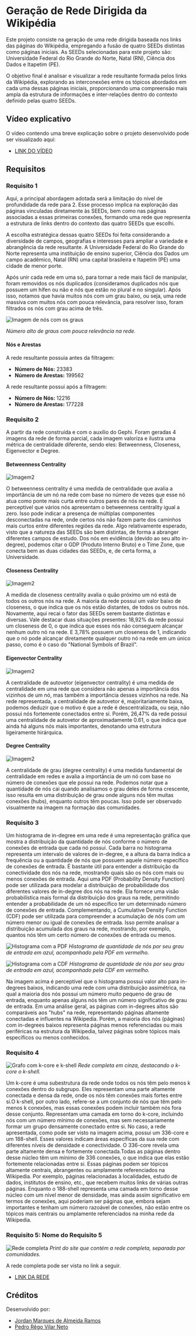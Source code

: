 # Geração de Rede Dirigida da Wikipédia

Este projeto consiste na geração de uma rede dirigida baseada nos links das páginas do Wikipédia, empregando a fusão de quatro SEEDs distintas como páginas iniciais. As SEEDs selecionadas para este projeto são: Universidade Federal do Rio Grande do Norte, Natal (RN), Ciência dos Dados e Itapetim (PE).

O objetivo final é analisar e visualizar a rede resultante formada pelos links da Wikipédia, explorando as interconexões entre os tópicos abordados em cada uma dessas páginas iniciais, proporcionando uma compreensão mais ampla da estrutura de informações e inter-relações dentro do contexto definido pelas quatro SEEDs.

## Vídeo explicativo

O vídeo contendo uma breve explicação sobre o projeto desenvolvido pode ser visualizado aqui:
- [LINK DO VÍDEO](https://www.loom.com/share/142ac42f336a49e0908e3cd5677bbe42?sid=4dd18b2d-0581-4d6c-a5da-80eaa923e1d7)


## Requisitos

### Requisito 1

Aqui, a principal abordagem adotada será a limitação do nível de profundidade da rede para 2. Esse processo implica na exploração das páginas vinculadas diretamente às SEEDs, bem como nas páginas associadas a essas primeiras conexões, formando uma rede que representa a estrutura de links dentro do contexto das quatro SEEDs que escolhi.

A escolha estratégica dessas quatro SEEDs foi feita considerando a diversidade de campos, geografias e interesses para ampliar a variedade e abrangência da rede resultante. A Universidade Federal do Rio Grande do Norte representa uma instituição de ensino superior, Ciência dos Dados um campo acadêmico, Natal (RN) uma capital brasileira e Itapetim (PE) uma cidade de menor porte.

Após unir cada rede em uma só, para tornar a rede mais fácil de manipular, foram removidos os nós duplicados (consideramos duplicados nós que possuem um hífen ou não e nós que estão no plural e no singular). Após isso, notamos que havia muitos nós com um grau baixo, ou seja, uma rede massiva com muitos nós com pouca relevância, para resolver isso, foram filtrados os nós com grau acima de três.

![Imagem de nós com os graus](images/comparacao_graus.png)

*Número alto de graus com pouca relevância na rede.*

#### Nós e Arestas
A rede resultante possuia antes da filtragem:
- **Número de Nós:** 23383 
- **Número de Arestas:** 199562

A rede resultante possui após a filtragem:
- **Número de Nós:** 12216 
- **Número de Arestas:** 177228


### Requisito 2

A partir da rede construída
e com o auxílio do Gephi. Foram geradas 4 imagens da rede de forma parcial, cada imagem valoriza e ilustra uma métrica de centralidade diferente, sendo eles: Betweenness, Closeness, Eigenvector e Degree. 

#### Betweenness Centrality

![Imagem2](images/betweenness_comlegenda.png)

O betweenness centrality é uma medida de centralidade que avalia a importância de um nó na rede com base no número de vezes que esse nó atua como ponte mais curta entre outros pares de nós na rede.
É perceptível que vários nós apresentam o betweenness centrality igual a zero. Isso pode indicar a presença de múltiplas componentes desconectadas na rede, onde certos nós não fazem parte dos caminhos mais curtos entre diferentes regiões da rede. Algo relativamente esperado, visto que a natureza das SEEDs são bem distintas, de forma a abranger diferentes campos de estudo.
Dos nós em evidência (devido ao seu alto in-degree), podemos citar o GDP (Produto Interno Bruto) e o Time Zone, que conecta bem as duas cidades das SEEDs, e, de certa forma, a Universidade.

#### Closeness Centrality

![Imagem2](images/closeness_comlegenda.png)

A medida de closeness centrality avalia o quão próximo um nó está de todos os outros nós na rede. A maioria da rede possui um valor baixo de closeness, o que indica que os nós estão distantes, de todos os outros nós. Novamente, aqui recai o fator das SEEDs serem bastante distintas e diversas. Vale destacar duas situações presentes:  18,92% da rede possui um closeness de 0, o que indica que esses nós não conseguem alcançar nenhum outro nó na rede. E 3,78% possuem um closeness de 1, indicando que o nó pode alcançar diretamente qualquer outro nó na rede em um único passo, como é o caso do "National Symbols of Brazil".

#### Eigenvector Centrality

![Imagem2](images/autovetor_comlegenda.png)

A centralidade de autovetor (eigenvector centrality) é uma medida de centralidade em uma rede que considera não apenas a importância dos vizinhos de um nó, mas também a importância desses vizinhos na rede. Na rede representada, a centralidade de autovetor é, majoritariamente baixa, podemos deduzir que o motivo é que a rede é descentralizada, ou seja, não possui nós fortemente conectados entre si. Porém, 26,47% da rede possui uma centralidade de autovetor de aproximadamente 0.61, o que indica que ainda há alguns nós mais importantes, denotando uma estrutura ligeiramente hirárquica.

#### Degree Centrality

![Imagem2](images/degree_comlegenda.png)

A centralidade de grau (degree centrality) é uma medida fundamental de centralidade em redes e avalia a importância de um nó com base no número de conexões que ele possui na rede. Podemos notar que a quantidade de nós cai quando analisamos o grau deles de forma crescente, isso resulta em uma distribuição de grau onde alguns nós têm muitas conexões (hubs), enquanto outros têm poucas. Isso pode ser observado visualmente na imagem na formação das comunidades.

### Requisito 3

Um histograma de in-degree em uma rede é uma representação gráfica que mostra a distribuição da quantidade de nós conforme o número de conexões de entrada que cada nó possui. Cada barra no histograma representa um intervalo de valores de in-degree, e a altura da barra indica a frequência ou a quantidade de nós que possuem aquele número específico de conexões de entrada. É bastante útil para entender a distribuição da conectividade dos nós na rede, mostrando quais são os nós com mais ou menos conexões de entrada.
Aqui uma PDF (Probability Density Function) pode ser utilizada para modelar a distribuição de probabilidade dos diferentes valores de in-degree dos nós na rede. Ela fornece uma visão probabilística mais formal da distribuição dos graus na rede, permitindo entender a probabilidade de um nó específico ter um determinado número de conexões de entrada.
Complementando, a Cumulative Density Function (CDF) pode ser utilizada para compreender a acumulação de nós com um número menor ou igual de conexões de entrada. Isso permite analisar a distribuição acumulada dos graus na rede, mostrando, por exemplo, quantos nós têm um certo número de conexões de entrada ou menos.

![Histograma com a PDF](images/histo_PDF.png)
*Histograma de quantidade de nós por seu grau de entrada em azul, acompanhado pela PDF em vermelho.*

![Histograma com a CDF](images/histo_CDF.png)
*Histograma de quantidade de nós por seu grau de entrada em azul, acompanhado pela CDF em vermelho.*

Na imagem acima é perceptível que o histograma possui valor alto para in-degrees baixos, indicando uma rede com uma distribuição assimétrica, na qual a maioria dos nós possui um número muito pequeno de grau de entrada, enquanto apenas alguns nós têm um número significativo de grau de entrada. 
Em uma análise geral, as páginas com in-degrees altos são comparáveis aos "hubs" na rede, representando páginas altamente conectadas e influentes na Wikipedia. Porém, a maioria dos nós (páginas) com in-degrees baixos representa páginas menos referenciadas ou mais periféricas na estrutura da Wikipedia, talvez páginas sobre tópicos mais específicos ou menos conhecidos.


### Requisito 4

![Grafo com k-core e k-shell](images/core_shell(comlegenda).png)
*Rede completa em cinza, destacando o k-core o k-shell.*

Um k-core é uma subestrutura da rede onde todos os nós têm pelo menos k conexões dentro do subgrupo. Eles representam uma parte altamente conectada e densa da rede, onde os nós têm conexões mais fortes entre si.O k-shell, por outro lado, refere-se a um conjunto de nós que têm pelo menos k conexões, mas essas conexões podem incluir também nós fora desse conjunto. Representam uma camada em torno do k-core, incluindo nós com um número mínimo de conexões, mas sem necessariamente formar um grupo densamente conectado entre si.
No caso, a rede apresentada, como pode ser visto na imagem acima, possui um 336-core e um 188-shell. Esses valores indicam áreas específicas da sua rede com diferentes níveis de densidade e conectividade. 
O 336-core revela uma parte altamente densa e fortemente conectada.Todas as páginas dentro desse núcleo têm um mínimo de 336 conexões, o que indica que elas estão fortemente relacionadas entre si. Essas páginas podem ser tópicos altamente centrais, abrangentes ou amplamente referenciados na Wikipedia. Por exemplo, páginas relacionadas à localidades, estudo de dados, institutos de ensino, etc., que recebem muitos links de várias outras páginas. 
Enquanto o 188-shell representa uma camada em torno desse núcleo com um nível menor de densidade, mas ainda assim significativo em termos de conexões, aqui poderiam ser páginas que, embora sejam importantes e tenham um número razoável de conexões, não estão entre os tópicos mais centrais ou amplamente referenciados na minha rede da Wikipedia.

### Requisito 5: Nome do Requisito 5

![Rede completa](images/print_site.png)
*Print do site que contém a rede completa, separada por comunidades.*

A rede completa pode ser vista no link a seguir.
- [LINK DA REDE](https://pedrorvn.github.io/wikipedia_network_deploy/network/)

## Créditos

Desenvolvido por:
- [Jordan Marques de Almeida Ramos](https://github.com/jordanmaramos)
- [Pedro Rêgo Vilar Neto](https://github.com/pedrorvn)
